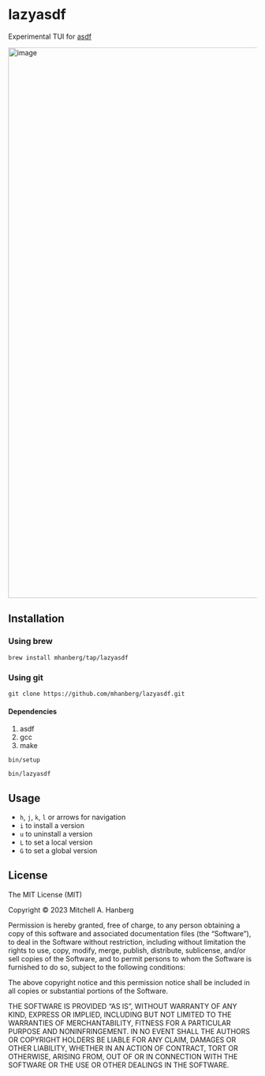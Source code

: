 # lazyasdf

Experimental TUI for [asdf](https://asdf-vm.com/)

<img width="1115" alt="image" src="https://user-images.githubusercontent.com/5523984/222877102-f76cb0cf-4f05-4b93-8db0-636cc8e6494d.png">

## Installation

### Using brew

`brew install mhanberg/tap/lazyasdf`

### Using git

```shell
git clone https://github.com/mhanberg/lazyasdf.git
```

#### Dependencies

1. asdf
1. gcc
1. make

```shell
bin/setup
```

```shell
bin/lazyasdf
```

## Usage

- `h`, `j`, `k`, `l` or arrows for navigation
- `i` to install a version
- `u` to uninstall a version
- `L` to set a local version
- `G` to set a global version

## License

The MIT License (MIT)

Copyright © 2023 Mitchell A. Hanberg

Permission is hereby granted, free of charge, to any person obtaining a copy of this software and associated documentation files (the “Software”), to deal in the Software without restriction, including without limitation the rights to use, copy, modify, merge, publish, distribute, sublicense, and/or sell copies of the Software, and to permit persons to whom the Software is furnished to do so, subject to the following conditions:

The above copyright notice and this permission notice shall be included in all copies or substantial portions of the Software.

THE SOFTWARE IS PROVIDED “AS IS”, WITHOUT WARRANTY OF ANY KIND, EXPRESS OR IMPLIED, INCLUDING BUT NOT LIMITED TO THE WARRANTIES OF MERCHANTABILITY, FITNESS FOR A PARTICULAR PURPOSE AND NONINFRINGEMENT. IN NO EVENT SHALL THE AUTHORS OR COPYRIGHT HOLDERS BE LIABLE FOR ANY CLAIM, DAMAGES OR OTHER LIABILITY, WHETHER IN AN ACTION OF CONTRACT, TORT OR OTHERWISE, ARISING FROM, OUT OF OR IN CONNECTION WITH THE SOFTWARE OR THE USE OR OTHER DEALINGS IN THE SOFTWARE.
